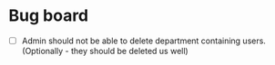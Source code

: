 # Bug board

- [ ] Admin should not be able to delete department containing users. (Optionally - they should be deleted us well) 
